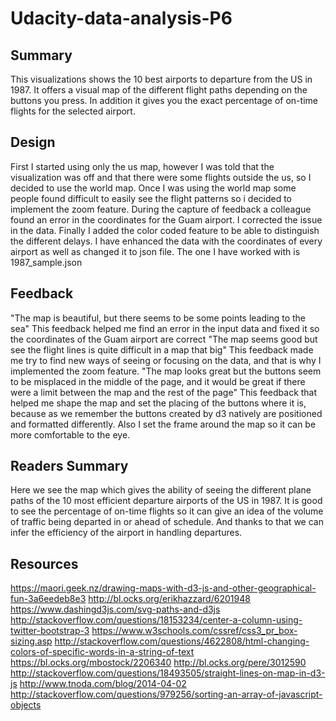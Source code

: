# Udacity-data-analysis-P6


## Summary

This visualizations shows the 10 best airports to departure from the US in 1987. It offers a visual map of the different flight paths depending on the buttons you press. In addition it gives you the exact percentage of on-time flights for the selected airport.

## Design
First I started using only the us map, however I was told that the visualization was off and that there were some flights outside the us, so I decided to use the world map.
Once I was using the world map some people found difficult to easily see the flight patterns so i decided to implement the zoom feature.
During the capture of feedback a colleague found an error in the coordinates for the Guam airport. I corrected the issue in the data.
Finally I added the color coded feature to be able to distinguish the different delays. I have enhanced the data with the coordinates of every airport as well as changed it to json file. The one I have worked with is 1987_sample.json

## Feedback
"The map is beautiful, but there seems to be some points leading to the sea"
This feedback helped me find an error in the input data and fixed it so the coordinates of the Guam airport are correct
"The map seems good but see the flight lines is quite difficult in a map that big"
This feedback made me try to find new ways of seeing or focusing on the data, and that is why I implemented the zoom feature.
"The map looks great but the buttons seem to be misplaced in the middle of the page, and it would be great if there were a limit between the map and the rest of the page"
This feedback that helped me shape the map and set the placing of the buttons where it is, because as we remember the buttons created by d3 natively are positioned and formatted differently. Also I set the frame around the map so it can be more comfortable to the eye.


## Readers Summary
Here we see the map which gives the ability of seeing the different plane paths of the 10 most efficient departure airports of the US in 1987. It is good to see the percentage of on-time flights so it can give an idea of the volume of traffic being departed in or ahead of schedule. And thanks to that we can infer the efficiency of the airport in handling departures.


## Resources

https://maori.geek.nz/drawing-maps-with-d3-js-and-other-geographical-fun-3a6eedeb8e3
http://bl.ocks.org/erikhazzard/6201948
https://www.dashingd3js.com/svg-paths-and-d3js
http://stackoverflow.com/questions/18153234/center-a-column-using-twitter-bootstrap-3
https://www.w3schools.com/cssref/css3_pr_box-sizing.asp
http://stackoverflow.com/questions/4622808/html-changing-colors-of-specific-words-in-a-string-of-text
https://bl.ocks.org/mbostock/2206340
http://bl.ocks.org/pere/3012590
http://stackoverflow.com/questions/18493505/straight-lines-on-map-in-d3-js
http://www.tnoda.com/blog/2014-04-02
http://stackoverflow.com/questions/979256/sorting-an-array-of-javascript-objects